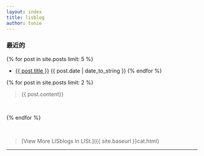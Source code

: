 ```yaml
---
layout: index
title: lisblog
author: tonie
---
```



<h3>最近的</h3>

{% for post in site.posts limit: 5 %}
+ <a href="{{ site.baseurl }}{{ post.url }}">{{ post.title }}</a>
  <label>{{ post.date | date_to_string }}</label>
{% endfor %}

{% for post in site.posts limit: 2 %}

> {{ post.content}}
</br>

{% endfor %}

<br/>

> [View More LISblogs In LISt.]({{ site.baseurl }}cat.html)
-----------------------------------------------------------
